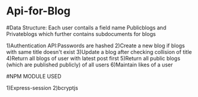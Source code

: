 # Api-for-Blog

#Data Structure:
Each user contails a field name Publicblogs and Privateblogs which further contains subdocuments for blogs


1)Authentication API:Passwords are hashed
2)Create a new blog if blogs with same title doesn't exist
3)Update a blog after checking collision of title
4)Return all blogs of user with latest post first
5)Return all public blogs (which are published publicly) of all users
6)Maintain likes of a user

#NPM MODULE USED

1)Express-session
2)bcryptjs
